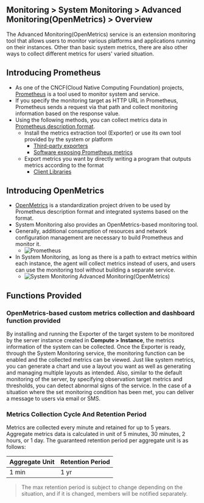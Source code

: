 ## Monitoring > System Monitoring > Advanced Monitoring(OpenMetrics) > Overview
The Advanced Monitoring(OpenMetrics) service is an extension monitoring tool that allows users to monitor various platforms and applications running on their instances.
Other than basic system metrics, there are also other ways to collect different metrics for users' varied situation.

## Introducing Prometheus

* As one of the CNCF(Cloud Native Computing Foundation) projects, [Prometheus](https://prometheus.io/) is a tool used to monitor system and service.
* If you specify the monitoring target as HTTP URL in Prometheus, Prometheus sends a request via that path and collect monitoring information based on the response value.
* Using the following methods, you can collect metrics data in [Prometheus description format](https://prometheus.io/docs/instrumenting/exposition_formats/).
  * Install the metrics extraction tool (Exporter) or use its own tool provided by the system or platform
    * [Third-party exporters](https://prometheus.io/docs/instrumenting/exporters/#third-party-exporters)
    * [Software exposing Prometheus metrics](https://prometheus.io/docs/instrumenting/exporters/#software-exposing-prometheus-metrics)
  * Export metrics you want by directly writing a program that outputs metrics according to the format
    * [Client Libraries](https://prometheus.io/docs/instrumenting/clientlibs/#client-libraries)

## Introducing OpenMetrics

* [OpenMetrics](https://github.com/OpenObservability/OpenMetrics/blob/master/OpenMetrics.md) is a standardization project driven to be used by Prometheus description format and integrated systems based on the format.
* System Monitoring also provides an OpenMetrics-based monitoring tool.
* Generally, additional consumption of resources and network configuration management are necessary to build Prometheus and monitor it.
    * ![Prometheus](https://static.toastoven.net/prod_system_monitoring/console_guide/open-metrics-overview-1.png)
* In System Monitoring, as long as there is a path to extract metrics within each instance, the agent will collect metrics instead of users, and users can use the monitoring tool without building a separate service.
    * ![System Monitoring Advanced Monitoring(OpenMetrics)](https://static.toastoven.net/prod_system_monitoring/console_guide/open-metrics-overview-2.png)

## Functions Provided

### OpenMetrics-based custom metrics collection and dashboard function provided

By installing and running the Exporter of the target system to be monitored by the server instance created in **Compute > Instance**, the metrics information of the system can be collected.
Once the Exporter is ready, through the System Monitoring service, the monitoring function can be enabled and the collected metrics can be viewed. Just like system metrics, you can generate a chart and use a layout you want as well as generating and managing multiple layouts as intended. Also, similar to the default monitoring of the server, by specifying observation target metrics and thresholds, you can detect abnormal signs of the service. In the case of a situation where the set monitoring condition has been met, you can deliver a message to users via email or SMS.


### Metrics Collection Cycle And Retention Period

Metrics are collected every minute and retained for up to 5 years. Aggregate metrics data is calculated in unit of 5 minutes, 30 minutes, 2 hours, or 1 day. The guaranteed retention period per aggregate unit is as follows:

| Aggregate Unit | Retention Period |
| -------------- | ---------------- |
| 1 min          | 1 yr             |

> The max retention period is subject to change depending on the situation, and if it is changed, members will be notified separately.